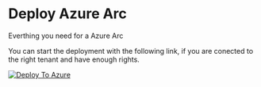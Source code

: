 # Deploy Azure Arc
Everthing you need for a Azure Arc

You can start the deployment with the following link, if you are conected to the right tenant and have enough rights.

[![Deploy To Azure](https://aka.ms/deploytoazurebutton)](https://portal.azure.com/#blade/Microsoft_Azure_CreateUIDef/CustomDeploymentBlade/uri/https%3A%2F%2Fraw.githubusercontent.com%2Falphasteff%2FAzureArcDeployment%2Fmain%2FmainTemplate.json/uiFormDefinitionUri/https%3A%2F%2Fraw.githubusercontent.com%2Falphasteff%2FAzureArcDeployment%2Fmain%2FCreateUiDefinition.json)
